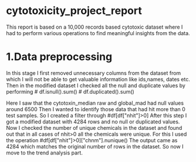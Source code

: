 # cytotoxicity_project_report

This report is based on a 10,000 records based cytotoxic dataset where I had to perform various operations to find meaningful insights from the data.

# 1.Data preprocessing

In this stage I first removed unnecessary columns from the dataset from which I will not be able to get valuable information like ids,names, dates etc.
Then in the modified dataset I checked all the null and duplicate values by performing 
          # df.isnull().sum()
          # df.duplicated().sum()


Here I saw that the cytotoxin_median raw and global_mad had null values around 6500
Then I wanted to identify those data that had hit more than 0 test samples.
So I created a filter through 
         #df[df["nhit"]>0]
After this step I got a modified dataset with 4284 rows and no null or duplicated values.
Now I checked the number of unique chemicals in the dataset and found out that in all cases of nhit>0 all the chemicals were unique.
For this I used the operation 
       #df[df["nhit"]>0]["chnm"].nunique()
The output came as 4284 which matches the original number of rows in the dataset.
So now I move to the trend analysis part.

